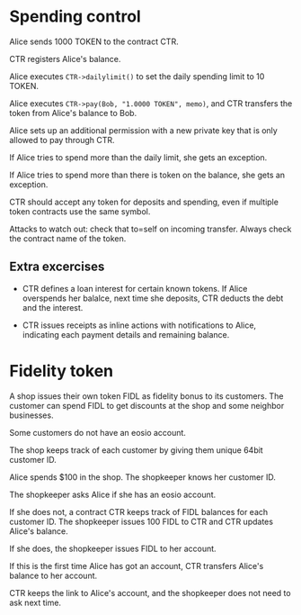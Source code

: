 Spending control
================

Alice sends 1000 TOKEN to the contract CTR.

CTR registers Alice's balance.

Alice executes `CTR->dailylimit()` to set the daily spending limit to 10
TOKEN.

Alice executes `CTR->pay(Bob, "1.0000 TOKEN", memo)`, and CTR transfers the
token from Alice's balance to Bob.

Alice sets up an additional permission with a new private key that is
only allowed to pay through CTR.

If Alice tries to spend more than the daily limit, she gets an
exception.

If Alice tries to spend more than there is token on the balance, she gets an exception.

CTR should accept any token for deposits and spending, even if multiple
token contracts use the same symbol.


Attacks to watch out: check that to=self on incoming transfer. Always
check the contract name of the token.


Extra excercises
----------------

* CTR defines a loan interest for certain known tokens. If Alice
 overspends her balalce, next time she deposits, CTR deducts the debt
 and the interest.


* CTR issues receipts as inline actions with notifications to Alice,
  indicating each payment details and remaining balance.
  



Fidelity token
==============

A shop issues their own token FIDL as fidelity bonus to its customers.
The customer can spend FIDL to get discounts at the shop and some
neighbor businesses.

Some customers do not have an eosio account.

The shop keeps track of each customer by giving them unique 64bit
customer ID.

Alice spends $100 in the shop. The shopkeeper knows her customer ID.

The shopkeeper asks Alice if she has an eosio account. 

If she does not, a contract CTR keeps track of FIDL balances for each
customer ID. The shopkeeper issues 100 FIDL to CTR and CTR updates
Alice's balance.

If she does, the shopkeeper issues FIDL to her account.

If this is the first time Alice has got an account, CTR transfers
Alice's balance to her account.

CTR keeps the link to Alice's account, and the shopkeeper does not need
to ask next time.


















